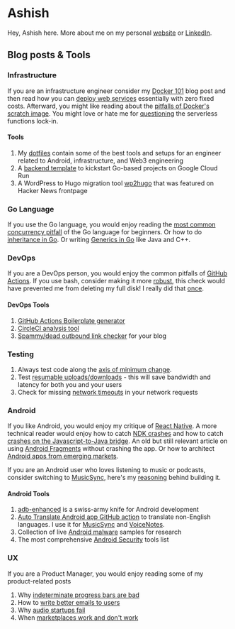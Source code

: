 # Ashish

Hey, Ashish here. More about me on my personal [website](https://ashishb.net/about/) or [LinkedIn](https://www.linkedin.com/in/ashish-b/).

## Blog posts & Tools

### Infrastructure

If you are an infrastructure engineer consider my [Docker 101](https://ashishb.net/tech/docker-101-a-basic-web-server-displaying-hello-world/) blog post and then read how you can [deploy web services](https://ashishb.net/tech/how-to-deploy-side-projects-as-web-services-for-free) essentially with zero fixed costs. Afterward, you might like reading about the [pitfalls of Docker's scratch image](https://ashishb.net/all/docker-be-careful-about-the-scratch-image/). You might love or hate me for [questioning](https://ashishb.net/all/some-thoughts-on-low-code/) the serverless functions lock-in.

#### Tools

1. My [dotfiles](https://github.com/ashishb/dotfiles) contain some of the best tools and setups for an engineer related to Android, infrastructure, and Web3 engineering
1. A [backend template](https://github.com/ashishb/golang-template-repo) to kickstart Go-based projects on Google Cloud Run
1. A WordPress to Hugo migration tool [wp2hugo](https://github.com/ashishb/wp2hugo) that was featured on Hacker News frontpage

### Go Language

If you use the Go language, you would enjoy reading the [most common concurrency pitfall](https://ashishb.net/all/go-language-concurrency-and-an-easy-pitfall/) of the Go language for beginners. Or how to do [inheritance in Go](https://ashishb.net/all/inheritance-in-go-language/). Or writing [Generics in Go](https://ashishb.net/all/generics-in-go/) like Java and C++.

### DevOps

If you are a DevOps person, you would enjoy the common pitfalls of [GitHub Actions](https://ashishb.net/tech/common-pitfalls-of-github-actions/). If you use bash, consider making it more [robust](https://ashishb.net/all/the-first-two-statements-of-your-bash-script-should-be/), this check would have prevented me from deleting my full disk! I really did that [once](https://ashishb.net/tech/my-rm-rf-moment/).

#### DevOps Tools

1. [GitHub Actions Boilerplate generator](https://github.com/ashishb/gabo)
1. [CircleCI analysis tool](https://github.com/ashishb/citool/)
1. [Spammy/dead outbound link checker](https://github.com/ashishb/outbound-link-checker) for your blog

### Testing

1. Always test code along the [axis of minimum change](https://ashishb.net/all/bad-and-good-ways-to-write-automated-tests/).
1. Test [resumable uploads/downloads](https://ashishb.net/all/testing-resumable-uploads/) - this will save bandwidth and latency for both you and your users
1. Check for missing [network timeouts](https://ashishb.net/all/infinite-network-timeouts-in-java-and-go/) in your network requests

### Android

If you like Android, you would enjoy my critique of [React Native](https://ashishb.net/all/react-native/). A more technical reader would enjoy how to catch [NDK crashes](https://ashishb.net/all/android-catching-ndk-crashes/) and how to catch [crashes on the Javascript-to-Java bridge](https://ashishb.net/tech/cross-language-bridge-error-handling-js-to-java-example/). An old but still relevant article on using [Android Fragments](https://ashishb.net/all/android-fragment-related-pitfalls-and-how-to-avoid-them/) without crashing the app. Or how to architect [Android apps from emerging markets](https://ashishb.net/tech/architecting-android-apps-for-emerging-markets/).

If you are an Android user who loves listening to music or podcasts, consider switching to [MusicSync](https://musicsync.ashishb.net/), here's my [reasoning](https://ashishb.net/all/why-i-built-an-alternative-to-google-play-music/) behind building it.

#### Android Tools

1. [adb-enhanced](https://github.com/ashishb/adb-enhanced) is a swiss-army knife for Android development
1. [Auto Translate Android app GitHub action](https://github.com/ashishb/android-auto-translate) to translate non-English languages. I use it for [MusicSync](https://musicsync.ashishb.net/) and [VoiceNotes](https://play.google.com/store/apps/details?id=net.ashishb.voicenotes).
1. Collection of live [Android malware](https://github.com/ashishb/android-malware) samples for research
1. The most comprehensive [Android Security](https://github.com/ashishb/android-security-awesome) tools list

### UX

If you are a Product Manager, you would enjoy reading some of my product-related posts

1. Why [indeterminate progress bars are bad](https://ashishb.net/all/indeterminate-progress-bar-is-an-inferior-ux-design/)
1. How to [write better emails to users](https://ashishb.net/tech/startup-founders-how-not-to-write-an-email/)
1. Why [audio startups fail](https://ashishb.net/tech/consumer-internet-why-audio-cant-be-as-big-as-text-photos-and-videos/)
1. When [marketplaces work and don't work](https://ashishb.net/all/when-marketplaces-work-and-when-they-dont/)
